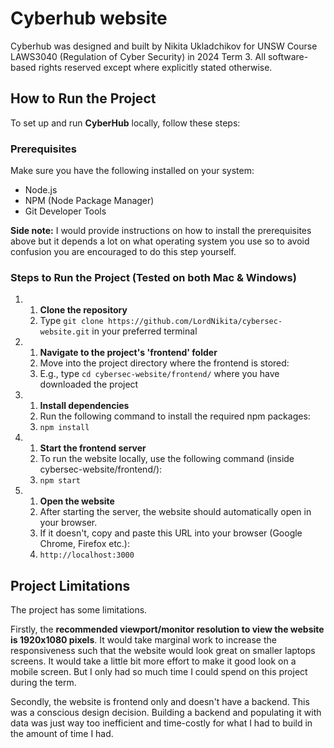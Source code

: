 # Cyberhub website

Cyberhub was designed and built by Nikita Ukladchikov for UNSW Course LAWS3040 (Regulation of Cyber Security) in 2024 Term 3. All software-based rights reserved except where explicitly stated otherwise.

## How to Run the Project

To set up and run **CyberHub** locally, follow these steps:

### Prerequisites
Make sure you have the following installed on your system:
- Node.js
- NPM (Node Package Manager)
- Git Developer Tools

**Side note:** I would provide instructions on how to install the prerequisites above but it depends a lot on what operating system you use so to avoid confusion you are encouraged to do this step yourself.

### Steps to Run the Project (Tested on both Mac & Windows)

  1. 1. **Clone the repository**
     2. Type `git clone https://github.com/LordNikita/cybersec-website.git` in your preferred terminal
  2. 1. **Navigate to the project's 'frontend' folder**
     2. Move into the project directory where the frontend is stored:
     3. E.g., type `cd cybersec-website/frontend/` where you have downloaded the project
  3. 1. **Install dependencies**
     2. Run the following command to install the required npm packages:
     3. `npm install`
  4. 1. **Start the frontend server**
     2. To run the website locally, use the following command (inside cybersec-website/frontend/):
     3. `npm start`
  5. 1. **Open the website**
     2. After starting the server, the website should automatically open in your browser.
     3. If it doesn't, copy and paste this URL into your browser (Google Chrome, Firefox etc.):
     4. `http://localhost:3000`
    
## Project Limitations
The project has some limitations. 

Firstly, the **recommended viewport/monitor resolution to view the website is 1920x1080 pixels**. It would take marginal work to increase the responsiveness such that the website would look great on smaller laptops screens. It would take a little bit more effort to make it good look on a mobile screen. But I only had so much time I could spend on this project during the term.

Secondly, the website is frontend only and doesn't have a backend. This was a conscious design decision. Building a backend and populating it with data was just way too inefficient and time-costly for what I had to build in the amount of time I had. 
